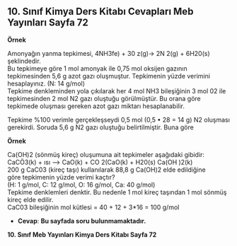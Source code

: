## 10. Sınıf Kimya Ders Kitabı Cevapları Meb Yayınları Sayfa 72

**Örnek**

Amonyağın yanma tepkimesi, 4NH3fe) + 30 z(g)-> 2N 2(g) + 6H20(s) şeklindedir.  
 Bu tepkimeye göre 1 mol amonyak ile 0,75 mol oksijen gazının tepkimesinden 5,6 g azot gazı oluşmuştur. Tepkimenin yüzde verimini hesaplayınız. (N: 14 g/mol)  
 Tepkime denkleminden yola çıkılarak her 4 mol NH3 bileşiğinin 3 mol 02 ile tepkimesinden 2 mol N2 gazı oluştuğu görülmüştür. Bu orana göre tepkimede oluşması gereken azot gazı miktarı hesaplanabilir.

Tepkime %100 verimle gerçekleşseydi 0,5 mol (0,5 • 28 = 14 g) N2 oluşması gerekirdi. Soruda 5,6 g N2 gazı oluştuğu belirtilmiştir. Buna göre

**Örnek**

Ca(OH)2 (sönmüş kireç) oluşumuna ait tepkimeler aşağıdaki gibidir: CaCÖ3(k) + ısı —> CaO(k) + CO 2(CaO(k) + H20(s) Ca(OH )2(k)  
 200 g CaC03 (kireç taşı) kullanılarak 88,8 g Ca(OH)2 elde edildiğine  
 göre tepkimenin yüzde verimi kaçtır?  
 (H: 1 g/mol, C: 12 g/mol, O: 16 g/mol, Ca: 40 g/mol)  
 Tepkime denklemleri denktir. Bu nedenle 1 mol kireç taşından 1 mol sönmüş kireç elde edilir.  
 CaC03 bileşiğinin mol kütlesi = 40 + 12 + 3\*16 = 100 g/mol

* **Cevap**: **Bu sayfada soru bulunmamaktadır.**

**10. Sınıf Meb Yayınları Kimya Ders Kitabı Sayfa 72**